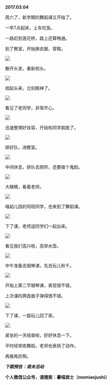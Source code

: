 
          
            
**2017.03.04**

周六了，新学期的舞蹈课又开始了。

一早7点起床，上车吃饭。

一路赶到莲花桥，路上还算畅通。

到了教室，开始换衣服，穿鞋。




![](img/51001-e15ef3bcca90db0b.jpg)




散开头发，重新梳头。




![](img/51001-85363e30a585ae42.jpg)




梳起头来，立刻精神了。




![](img/51001-08117606522d310a.jpg)




看见了老同学，非常开心。




![](img/51001-9e78c63f93f1fba5.jpg)




迅速整理好妆容，开始和同学疯跑了。




![](img/51001-63e5e759921a83e7.jpg)




排好队，进教室。




![](img/51001-7656b1b3c88463ec.jpg)




中间休息，排队去厕所，还要做个鬼脸。




![](img/51001-3cb40861877fbbb3.jpg)




大眼睛，看着老师。




![](img/51001-12474331f07c7bce.jpg)




喵幼儿园的同班同学，也来到了舞蹈课。




![](img/51001-566202533690f4c7.jpg)




下了课，老师送同学们一起出来。




![](img/51001-4b1bcf88487f283c.jpg)




看见我们高兴啦，高举水壶。




![](img/51001-bf7a4aee17307add.jpg)




中午准备去钢琴课，先去玩儿秋千。




![](img/51001-d3c9f1320769de48.jpg)




开始上第二节钢琴课，表现很不错。

上次课的两首曲子弹得很不错。




![](img/51001-7e4eb2deee8baa72.jpg)




下了课，一路玩儿回了家。




![](img/51001-ffdd4959c3e81c18.jpg)




紧张的一天结束啦，好好休息一下。

平时经常练舞蹈，老师也表扬了动作。

再接再厉啊。


***下期预告：周末活动***


**个人微信公众号，请搜索：摹喵居士（momiaojushi）**

          
        